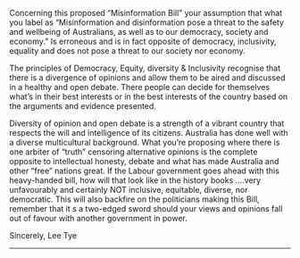 Concerning this proposed “Misinformation Bill” your assumption that what you label as
“Misinformation and disinformation pose a threat to the safety and wellbeing of
Australians, as well as to our democracy, society and economy.” Is erroneous and is in
fact opposite of democracy, inclusivity, equality and does not pose a threat to our society
nor economy.

The principles of Democracy, Equity, diversity & Inclusivity recognise that there is a
divergence of opinions and allow them to be aired and discussed in a healthy and open
debate. There people can decide for themselves what’s in their best interests or in the
best interests of the country based on the arguments and evidence presented.

Diversity of opinion and open debate is a strength of a vibrant country that respects the
will and intelligence of its citizens. Australia has done well with a diverse multicultural
background. What you’re proposing where there is one arbiter of “truth” censoring
alternative opinions is the complete opposite to intellectual honesty, debate and what has
made Australia and other “free” nations great. If the Labour government goes ahead with
this heavy-handed bill, how will that look like in the history books ….very unfavourably
and certainly NOT inclusive, equitable, diverse, nor democratic. This will also backfire on
the politicians making this Bill, remember that it s a two-edged sword should your views
and opinions fall out of favour with another government in power.

Sincerely,
Lee Tye


-----

